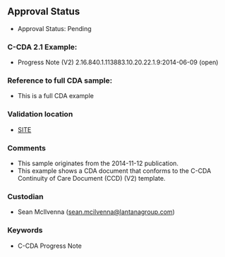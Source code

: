 ## Approval Status 

* Approval Status: Pending

### C-CDA 2.1 Example:

* Progress Note (V2) 2.16.840.1.113883.10.20.22.1.9:2014-06-09 (open)

### Reference to full CDA sample:
* This is a full CDA example


### Validation location

* [SITE](https://site.healthit.gov/sandbox-ccda/ccda-validator)


### Comments

* This sample originates from the 2014-11-12 publication.
* This example shows a CDA document that conforms to the C-CDA Continuity of Care Document (CCD) (V2) template.

### Custodian

* Sean McIlvenna (sean.mcilvenna@lantanagroup.com)


### Keywords

* C-CDA Progress Note
